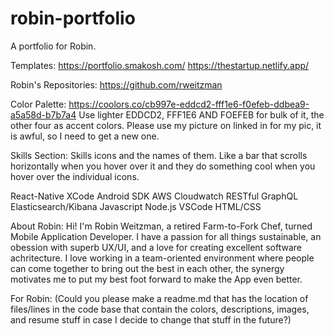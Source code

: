 # robin-portfolio
A portfolio for Robin.

Templates:
https://portfolio.smakosh.com/
https://thestartup.netlify.app/

Robin's Repositories:
https://github.com/rweitzman

Color Palette:
https://coolors.co/cb997e-eddcd2-fff1e6-f0efeb-ddbea9-a5a58d-b7b7a4
Use lighter EDDCD2, FFF1E6 AND FOEFEB for bulk of it, the other four as accent colors. Please use my picture on linked in for my pic, it is awful, so I need to get a new one.

Skills Section:
Skills icons and the names of them. Like a bar that scrolls horizontally when you hover over it and they do something cool when you hover over the individual icons.

React-Native
XCode
Android SDK
AWS
Cloudwatch
RESTful
GraphQL
Elasticsearch/Kibana
Javascript
Node.js
VSCode
HTML/CSS

About Robin:
Hi! I'm Robin Weitzman, a retired Farm-to-Fork Chef, turned Mobile Application Developer. I have a passion for all things sustainable, an obession with superb UX/UI, and a love for creating excellent software achritecture. I love working in a team-oriented environment where people can come together to bring out the best in each other, the synergy motivates me to put my best foot forward to make the App even better.

For Robin:
(Could you please make a readme.md that has the location of files/lines in the code base that contain the colors, descriptions, images, and resume stuff in case I decide to change that stuff in the future?)
